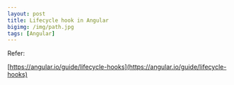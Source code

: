 ```yaml
---
layout: post
title: Lifecycle hook in Angular
bigimg: /img/path.jpg
tags: [Angular]
---
```








Refer:

[https://angular.io/guide/lifecycle-hooks](https://angular.io/guide/lifecycle-hooks)